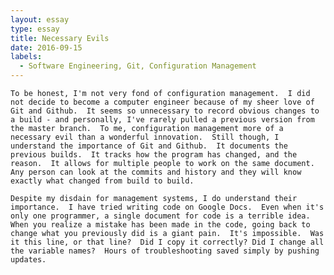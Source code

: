 ```yaml
---
layout: essay
type: essay
title: Necessary Evils
date: 2016-09-15
labels:
  - Software Engineering, Git, Configuration Management
---
```


	To be honest, I'm not very fond of configuration management.  I did not decide to become a computer engineer because of my sheer love of Git and Github.  It seems so unnecessary to record obvious changes to a build - and personally, I've rarely pulled a previous version from the master branch.  To me, configuration management more of a necessary evil than a wonderful innovation.  Still though, I understand the importance of Git and Github.  It documents the previous builds.  It tracks how the program has changed, and the reason.  It allows for multiple people to work on the same document.  Any person can look at the commits and history and they will know exactly what changed from build to build.

	Despite my disdain for management systems, I do understand their importance.  I have tried writing code on Google Docs.  Even when it's only one programmer, a single document for code is a terrible idea.  When you realize a mistake has been made in the code, going back to change what you previously did is a giant pain.  It's impossible.  Was it this line, or that line?  Did I copy it correctly? Did I change all the variable names?  Hours of troubleshooting saved simply by pushing updates.  
	
